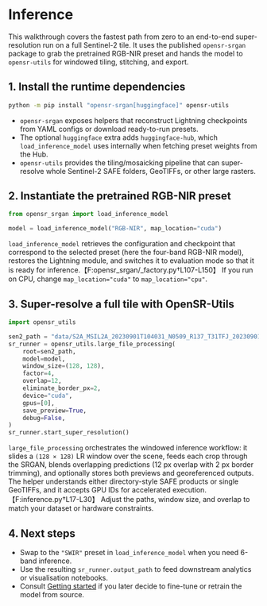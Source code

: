 # Inference

This walkthrough covers the fastest path from zero to an end-to-end super-resolution run on a full Sentinel-2 tile. It uses the published `opensr-srgan` package to grab the pretrained RGB-NIR preset and hands the model to `opensr-utils` for windowed tiling, stitching, and export.

## 1. Install the runtime dependencies

```bash
python -m pip install "opensr-srgan[huggingface]" opensr-utils
```

* `opensr-srgan` exposes helpers that reconstruct Lightning checkpoints from YAML configs or download ready-to-run presets.
* The optional `huggingface` extra adds `huggingface-hub`, which `load_inference_model` uses internally when fetching preset weights from the Hub.
* `opensr-utils` provides the tiling/mosaicking pipeline that can super-resolve whole Sentinel-2 SAFE folders, GeoTIFFs, or other large rasters.

## 2. Instantiate the pretrained RGB-NIR preset

```python
from opensr_srgan import load_inference_model

model = load_inference_model("RGB-NIR", map_location="cuda")
```

`load_inference_model` retrieves the configuration and checkpoint that correspond to the selected preset (here the four-band RGB-NIR model), restores the Lightning module, and switches it to evaluation mode so that it is ready for inference.【F:opensr_srgan/_factory.py†L107-L150】 If you run on CPU, change `map_location="cuda"` to `map_location="cpu"`.

## 3. Super-resolve a full tile with OpenSR-Utils

```python
import opensr_utils

sen2_path = "data/S2A_MSIL2A_20230901T104031_N0509_R137_T31TFJ_20230901T130204.SAFE"
sr_runner = opensr_utils.large_file_processing(
    root=sen2_path,
    model=model,
    window_size=(128, 128),
    factor=4,
    overlap=12,
    eliminate_border_px=2,
    device="cuda",
    gpus=[0],
    save_preview=True,
    debug=False,
)
sr_runner.start_super_resolution()
```

`large_file_processing` orchestrates the windowed inference workflow: it slides a `(128 × 128)` LR window over the scene, feeds each crop through the SRGAN, blends overlapping predictions (12 px overlap with 2 px border trimming), and optionally stores both previews and georeferenced outputs. The helper understands either directory-style SAFE products or single GeoTIFFs, and it accepts GPU IDs for accelerated execution.【F:inference.py†L17-L30】 Adjust the paths, window size, and overlap to match your dataset or hardware constraints.

## 4. Next steps

* Swap to the `"SWIR"` preset in `load_inference_model` when you need 6-band inference.
* Use the resulting `sr_runner.output_path` to feed downstream analytics or visualisation notebooks.
* Consult [Getting started](getting-started.md#5-run-validation-or-inference) if you later decide to fine-tune or retrain the model from source.
